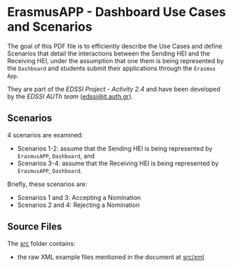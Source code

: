 # ErasmusAPP - Dashboard Use Cases and Scenarios
The goal of this PDF file is to efficiently describe the Use Cases and define Scenarios that detail the interactions between the Sending HEI and the Receiving HEI, under the assumption that one them is being represented by the `Dashboard` and students submit their applications through the `Erasmus App`.

They are part of the *EDSSI Project - Activity 2.4* and have been developed by the _EDSSI AUTh team_ (edssi@it.auth.gr).

## Scenarios
4 scenarios are examined:
* Scenarios 1-2: assume that the Sending HEI is being represented by `ErasmusAPP`, `Dashboard`, and
* Scenarios 3-4: assume that the Receiving HEI is being represented by `ErasmusAPP`, `Dashboard`.

Briefly, these scenarios are:
* Scenarios 1 and 3: Accepting a Nomination
* Scenarios 2 and 4: Rejecting a Nomination

## Source Files
The [src](./src) folder contains:

* the raw XML example files mentioned in the document at [src/xml](./src/xml)
